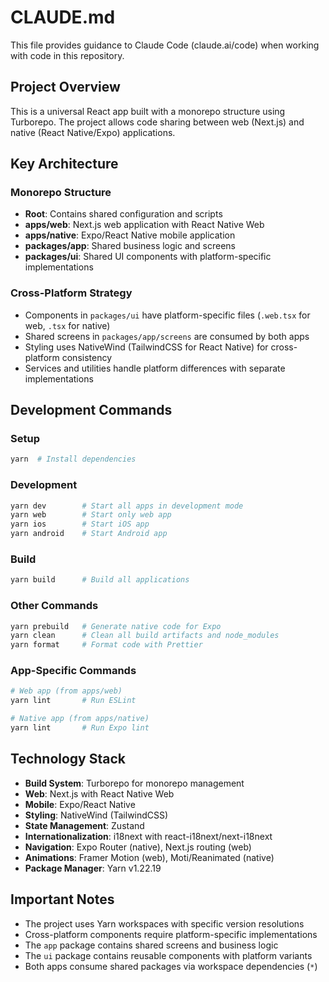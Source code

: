 # CLAUDE.md

This file provides guidance to Claude Code (claude.ai/code) when working with code in this repository.

## Project Overview

This is a universal React app built with a monorepo structure using Turborepo. The project allows code sharing between web (Next.js) and native (React Native/Expo) applications.

## Key Architecture

### Monorepo Structure
- **Root**: Contains shared configuration and scripts
- **apps/web**: Next.js web application with React Native Web
- **apps/native**: Expo/React Native mobile application
- **packages/app**: Shared business logic and screens
- **packages/ui**: Shared UI components with platform-specific implementations

### Cross-Platform Strategy
- Components in `packages/ui` have platform-specific files (`.web.tsx` for web, `.tsx` for native)
- Shared screens in `packages/app/screens` are consumed by both apps
- Styling uses NativeWind (TailwindCSS for React Native) for cross-platform consistency
- Services and utilities handle platform differences with separate implementations

## Development Commands

### Setup
```bash
yarn  # Install dependencies
```

### Development
```bash
yarn dev        # Start all apps in development mode
yarn web        # Start only web app
yarn ios        # Start iOS app
yarn android    # Start Android app
```

### Build
```bash
yarn build      # Build all applications
```

### Other Commands
```bash
yarn prebuild   # Generate native code for Expo
yarn clean      # Clean all build artifacts and node_modules
yarn format     # Format code with Prettier
```

### App-Specific Commands
```bash
# Web app (from apps/web)
yarn lint       # Run ESLint

# Native app (from apps/native)  
yarn lint       # Run Expo lint
```

## Technology Stack

- **Build System**: Turborepo for monorepo management
- **Web**: Next.js with React Native Web
- **Mobile**: Expo/React Native
- **Styling**: NativeWind (TailwindCSS)
- **State Management**: Zustand
- **Internationalization**: i18next with react-i18next/next-i18next
- **Navigation**: Expo Router (native), Next.js routing (web)
- **Animations**: Framer Motion (web), Moti/Reanimated (native)
- **Package Manager**: Yarn v1.22.19

## Important Notes

- The project uses Yarn workspaces with specific version resolutions
- Cross-platform components require platform-specific implementations
- The `app` package contains shared screens and business logic
- The `ui` package contains reusable components with platform variants
- Both apps consume shared packages via workspace dependencies (`*`)
